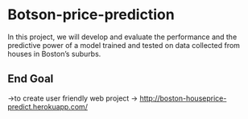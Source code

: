 # Botson-price-prediction
In this project, we will develop and evaluate the performance and the predictive power of a model trained and tested on data collected from houses in Boston’s suburbs.
## End Goal
->to create user friendly web project
-> http://boston-houseprice-predict.herokuapp.com/
